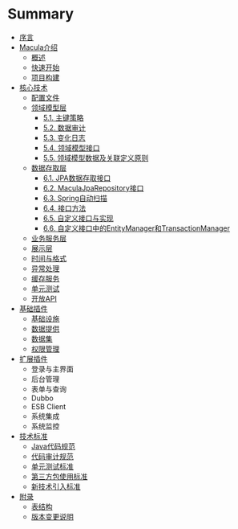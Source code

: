 # Summary

* [序言](README.md)
* [Macula介绍](chapter1/chapter1.md)
   * [概述](chapter1/01_Introduction.md)
   * [快速开始](chapter1/02_Quick_Start.md)
   * [项目构建](chapter1/03_Project_Building.md)
* [核心技术](chapter2/chapter2.md)
   * [配置文件](chapter2/01_Configuration.md)
   * [领域模型层](chapter2/02_Domain.md)
       * [5.1. 主键策略](chapter2/5-1.md)
       * [5.2. 数据审计](chapter2/5-2.md)
       * [5.3. 变化日志](chapter2/5-3.md)
       * [5.4. 领域模型接口](chapter2/5-4.md)
       * [5.5. 领域模型数据及关联定义原则](chapter2/5-5.md)
   * [数据存取层](chapter2/03_Repository.md)
       * [6.1. JPA数据存取接口](chapter2/6-1.md)
       * [6.2. MaculaJpaRepository接口](chapter2/6-2.md)
       * [6.3. Spring自动扫描](chapter2/6-3.md)
       * [6.4. 接口方法](chapter2/6-4.md)
       * [6.5. 自定义接口与实现](chapter2/6-5.md)
       * [6.6. 自定义接口中的EntityManager和TransactionManager](chapter2/6-6.md)
   * [业务服务层](chapter2/04_Service.md)
   * [展示层](chapter2/05_Controller.md)
   * [时间与格式](chapter2/06_Timezone.md)
   * [异常处理](chapter2/07_Exception.md)
   * [缓存服务](chapter2/08_Cache.md)
   * [单元测试](chapter2/09_JUnit.md)
   * [开放API](chapter2/10_OpenApi.md)
* [基础插件](chapter3/chapter3.md)
   * [基础设施](chapter3/01_Plugins-Infrastructure.md)
   * [数据提供](chapter3/02_Plugins_Data.md)
   * [数据集](chapter3/03_Plugins_DataSet.md)
   * [权限管理](chapter3/04_Plugins_Security.md)
* [扩展插件](chapter4/chapter4.md)
   * 登录与主界面
   * 后台管理
   * 表单与查询
   * Dubbo
   * ESB Client
   * 系统集成
   * 系统监控
* [技术标准](chapter5/chapter5.md)
   * [Java代码规范](chapter5/01_Standard_Code.md)
   * [代码审计规范](chapter5/02_Standard_Check.md)
   * [单元测试标准](chapter5/03_Standard_JUnit.md)
   * [第三方包使用标准](chapter5/04_Standard_Library.md)
   * [新技术引入标准](chapter5/05_Standard_Import.md)
* [附录](chapter6/chapter6.md)
   * [表结构](chapter6/01_Tables.md)
   * [版本变更说明](chapter6/Upgrade.md)

